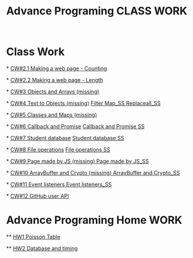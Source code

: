 
<html>
  <head>
    <meta charset="utf-8">
    
  </head>
  <body>
    <h1>Advance Programing CLASS WORK</h1>
	</br>
	<h1>Class Work</h1>
	<p>* <a href="https://omerkucuker.github.io/AdvancePrograming/CW%232/Counting.html" 
   target=NewTab>CW#2.1 Making a web page - Counting</a>
	</p> 
	<p>* <a href="https://omerkucuker.github.io/AdvancePrograming/CW%232/length.html" 
   target=NewTab>CW#2.2 Making a web page - Length</a>
	</p>
	<p>* <a href="https://omerkucuker.github.io/AdvancePrograming/CW%233/chap4.html" 
   target=NewTab>CW#3 Objects and Arrays (missing)</a>
	</p>
	<p>* <a href="https://omerkucuker.github.io/AdvancePrograming/CW%234/List_of_Objects.html" 
   target=NewTab>CW#4 Text to Objects (missing)</a> 
		 <a href="https://omerkucuker.github.io/AdvancePrograming/CW%234/filter_map.PNG" 
   target=NewTab>Filter Map_SS </a>
		<a href="https://omerkucuker.github.io/AdvancePrograming/CW%234/replaceall.PNG" 
   target=NewTab> Replaceall_SS </a>
	</p>
	<p>* <a href="https://omerkucuker.github.io/AdvancePrograming/CW%235/chap4.html" 
   target=NewTab>CW#5 Classes and Maps (missing)</a>
	</p>
	<p>* <a href="https://omerkucuker.github.io/AdvancePrograming/CW%236/Callback_and_Promise.html" 
   target=NewTab>CW#6 Callback and Promise</a>
		 <a href="https://omerkucuker.github.io/AdvancePrograming/CW%236/callback_last.PNG" 
   target=NewTab> Callback and Promise SS </a>
	</p>
	<p>* <a href="https://omerkucuker.github.io/AdvancePrograming/CW%237/StudentsData.html" 
   target=NewTab>CW#7 Student database</a>
		 <a href="https://omerkucuker.github.io/AdvancePrograming/CW%237/StudentsData.html" 
   target=NewTab> Student database SS </a>
	</p>
	<p>* <a href="https://omerkucuker.github.io/AdvancePrograming/CW%238/FilesSelect.html" 
   target=NewTab>CW#8  File operations</a>
		 <a href="https://omerkucuker.github.io/AdvancePrograming/CW%238/filesSelect.PNG" 
   target=NewTab>  File operations SS </a>
	</p>
	<p>* <a href="https://omerkucuker.github.io/AdvancePrograming/CW%239/cw9_Page_by_JS.html" 
   target=NewTab>CW#9  Page made by JS (missing) </a>
		 <a href="https://omerkucuker.github.io/AdvancePrograming/CW%239/cw9_page_by_js.PNG" 
   target=NewTab>  Page made by JS_SS </a>
	</p>
	<p>* <a href="https://omerkucuker.github.io/AdvancePrograming/CW%2310/Crypto_cw10.html" 
   target=NewTab>CW#10  ArrayBuffer and Crypto (missing) </a>
		 <a href="https://omerkucuker.github.io/AdvancePrograming/CW%2310/cw10_2.png" 
   target=NewTab>  ArrayBuffer and Crypto_SS </a>
	</p>
	<p>* <a href="https://omerkucuker.github.io/AdvancePrograming/CW%2311/Event_listeners.html" 
   target=NewTab>CW#11  Event listeners </a>
		 <a href="https://omerkucuker.github.io/AdvancePrograming/CW%2311/Event_listeners.PNG" 
   target=NewTab>  Event listeners_SS </a>
	</p>
	<p>* <a href="https://omerkucuker.github.io/AdvancePrograming/CW%2312/GitHubApi.html" 
   target=NewTab>CW#12  GitHub user API </a>
	</p>
	<h1>Advance Programing Home WORK</h1>
     <p>** <a href="https://omerkucuker.github.io/AdvancePrograming/HW1/Poisson_table.html" 
   target=NewTab>HW1 Poisson Table </a>
	</p>
	 <p>** <a href="https://omerkucuker.github.io/AdvancePrograming/HW2/StudentsDB.html" 
   target=NewTab>HW2 Database and timing </a>
	</p>
   
    
  </body>
</html>
